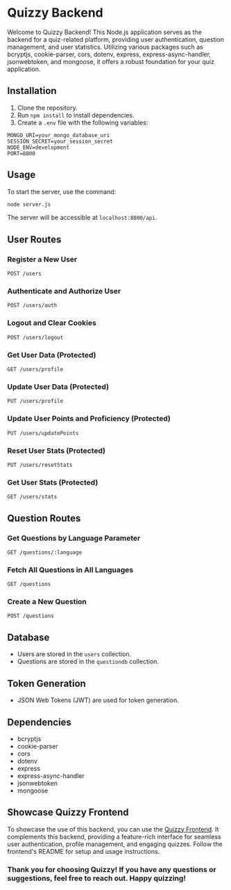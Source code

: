 # Quizzy Backend

Welcome to Quizzy Backend! This Node.js application serves as the backend for a quiz-related platform, providing user authentication, question management, and user statistics. Utilizing various packages such as bcryptjs, cookie-parser, cors, dotenv, express, express-async-handler, jsonwebtoken, and mongoose, it offers a robust foundation for your quiz application.

## Installation

1. Clone the repository.
2. Run `npm install` to install dependencies.
3. Create a `.env` file with the following variables:

```env
MONGO_URI=your_mongo_database_uri
SESSION_SECRET=your_session_secret
NODE_ENV=development
PORT=8800
```

## Usage

To start the server, use the command:

```bash
node server.js
```

The server will be accessible at `localhost:8800/api`.

## User Routes

### Register a New User

```http
POST /users
```

### Authenticate and Authorize User

```http
POST /users/auth
```

### Logout and Clear Cookies

```http
POST /users/logout
```

### Get User Data (Protected)

```http
GET /users/profile
```

### Update User Data (Protected)

```http
PUT /users/profile
```

### Update User Points and Proficiency (Protected)

```http
PUT /users/updatePoints
```

### Reset User Stats (Protected)

```http
PUT /users/resetStats
```

### Get User Stats (Protected)

```http
GET /users/stats
```

## Question Routes

### Get Questions by Language Parameter

```http
GET /questions/:language
```

### Fetch All Questions in All Languages

```http
GET /questions
```

### Create a New Question

```http
POST /questions
```

## Database

- Users are stored in the `users` collection.
- Questions are stored in the `questiondb` collection.

## Token Generation

- JSON Web Tokens (JWT) are used for token generation.

## Dependencies

- bcryptjs
- cookie-parser
- cors
- dotenv
- express
- express-async-handler
- jsonwebtoken
- mongoose

## Showcase Quizzy Frontend

To showcase the use of this backend, you can use the [Quizzy Frontend](https://github.com/Shubhankar-12/quizzy-frontend). It complements this backend, providing a feature-rich interface for seamless user authentication, profile management, and engaging quizzes. Follow the frontend's README for setup and usage instructions.

### Thank you for choosing Quizzy! If you have any questions or suggestions, feel free to reach out. Happy quizzing!
